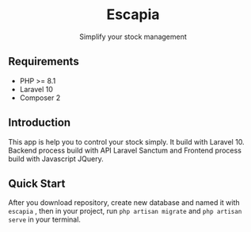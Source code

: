 <h1 align="center">Escapia</h2>
<div align="center">Simplify your stock management</div>

## Requirements
<ul>
    <li>PHP >= 8.1</li>
    <li>Laravel 10</li>
    <li>Composer 2</li>
</ul>

## Introduction
This app is help you to control your stock simply. It build with Laravel 10. Backend process build with API Laravel Sanctum and Frontend process build with Javascript JQuery.

## Quick Start
After you download repository, create new database and named it with ``` escapia ``` , then in your project, run ``` php artisan migrate ``` and ``` php artisan serve ``` in your terminal.
